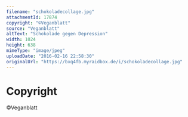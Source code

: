 ```yaml
---
filename: "schokoladecollage.jpg"
attachmentId: 17874
copyright: "©Veganblatt"
source: "Veganblatt"
altText: "Schokolade gegen Depression"
width: 1024
height: 638
mimeType: "image/jpeg"
uploadDate: "2016-02-16 22:58:30"
originalUrl: "https://bxq4fb.myraidbox.de/i/schokoladecollage.jpg"
---
```


# Copyright

©Veganblatt
